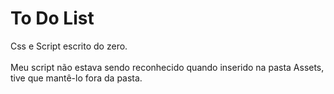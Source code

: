 # To Do List

Css e Script escrito do zero.<br><br>
Meu script não estava sendo reconhecido quando inserido na pasta Assets, tive que mantê-lo fora da pasta.
